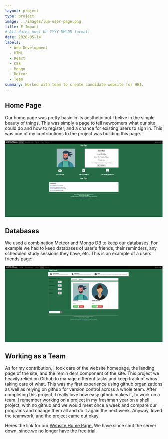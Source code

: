```yaml
---
layout: project
type: project
image: ../images/lum-user-page.png
title: E-Impact
# All dates must be YYYY-MM-DD format!
date: 2020-05-14
labels:
  - Web Development
  - HTML
  - React
  - CSS
  - Mongo
  - Meteor
  - Team
summary: Worked with team to create candidate website for HEI.
---
```


## Home Page

Our home page was pretty basic in its aesthetic but I belive in the simple beauty of things. This was simply a page to tell newcomers what our site could do and how to register, and a chance for existing users to sign in. This was one of my contributions to the project was building this page. 

<img class="ui image" src="/images/lum-user-page.png">

## Databases

We used a combination Meteor and Mongo DB to keep our databases. For example we had to keep databases of user's friends, their reminders, any scheduled study sessions they have, etc. This is an example of a users' friends page:

<img class="ui image" src="/images/lum-friends.png">

## Working as a Team 

As for my contribution, I took care of the website homepage, the landing page of the site, and the remin ders component of the site. This project we heavily relied on Github to manage different tasks and keep track of whos taking care of what. This was my first experience using github organizations as well as relying on github for version control across a whole team. After completing this project, I really love how easy github makes it, to work on a team. I remember working on a project in my freshman year on a shell project, with no github and we would meet once a week and compare our programs and change them all and do it again the next week. Anyway, loved the teamwork, and the project came out okay.

Heres the link for our <a href="https://link-up-manoa.github.io/">Website Home Page.<a/> We have since shut the server down, since we no longer have the free trial.
